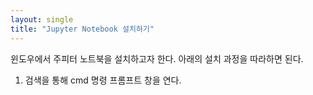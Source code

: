```yaml
---
layout: single
title: "Jupyter Notebook 설치하기"
---
```


윈도우에서 주피터 노트북을 설치하고자 한다.
아래의 설치 과정을 따라하면 된다.

1. 검색을 통해 cmd 명령 프롬프트 창을 연다.

